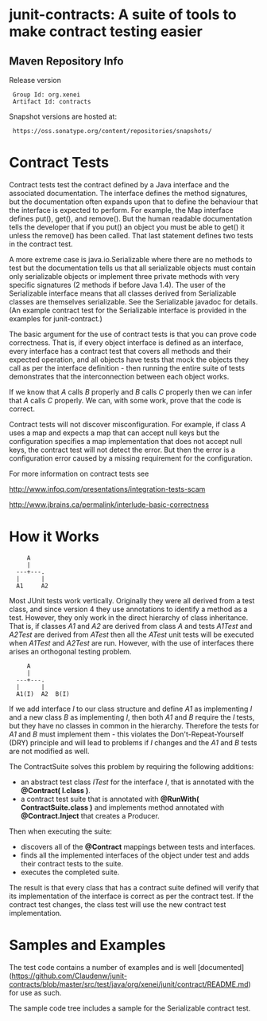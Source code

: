 junit-contracts: A suite of tools to make contract testing easier 
=================================================================

Maven Repository Info 
---------------------

Release version

     Group Id: org.xenei 
     Artifact Id: contracts 

Snapshot versions are hosted at:

     https://oss.sonatype.org/content/repositories/snapshots/

Contract Tests 
==============

Contract tests test the contract defined by a Java interface and the associated documentation.  The interface defines the method signatures,
but the documentation often expands upon that to define the behaviour that the interface is expected to perform. For example, the Map
interface defines put(), get(), and remove().  But the human readable documentation tells the developer that if you put() an object you must
be able to get() it unless the remove() has been called.  That last statement defines two tests in the contract test.

A more extreme case is java.io.Serializable where there are no methods to test but the documentation tells us that all serializable objects
must contain only serializable objects or implement three private methods with very specific signatures (2 methods if before Java 1.4).  The
user of the Serializable interface means that all classes derived from Serializable classes are themselves serializable.  See the
Serializable javadoc for details.  (An example contract test for the Serializable interface is provided in the examples for junit-contract.)

The basic argument for the use of contract tests is that you can prove code correctness.  That is, if every object interface is defined as
an interface, every interface has a contract test that covers all methods and their expected operation, and all objects have tests that mock
the objects they call as per the interface definition - then running the entire suite of tests demonstrates that the interconnection between
each object works.

If we know that _A_ calls _B_ properly and _B_ calls _C_ properly then we can infer that _A_ calls _C_ properly.  We can, with some work, prove that the
code is correct.

Contract tests will not discover misconfiguration.  For example, if class _A_ uses a map and expects a map that can accept null keys but the
configuration specifies a map implementation that does not accept null keys, the contract test will not detect the error.  But then the
error is a configuration error caused by a missing requirement for the configuration.


For more information on contract tests see

http://www.infoq.com/presentations/integration-tests-scam

http://www.jbrains.ca/permalink/interlude-basic-correctness

How it Works 
============

         A
         |
      ---+---.  
      |      |
      A1     A2

Most JUnit tests work vertically.  Originally they were all derived from a test class, and since version 4 they use annotations to identify
a method as a test.  However, they only work in the direct hierarchy of class inheritance. That is, if classes _A1_ and _A2_ are derived from
class _A_ and tests _A1Test_ and _A2Test_ are derived from _ATest_ then all the _ATest_ unit tests will be executed when _A1Test_ and _A2Test_ are run. 
However, with the use of interfaces there arises an orthogonal testing problem.

         A
         |
      ---+---.  
      |      |
      A1(I)  A2  B(I)

If we add interface _I_ to our class structure and define _A1_ as implementing _I_ and a new class _B_ as implementing _I_, then both _A1_ and _B_ require
the _I_ tests, but they have no classes in common in the hierarchy.  Therefore the tests for _A1_ and _B_ must implement them - this violates the
Don't-Repeat-Yourself (DRY) principle and will lead to problems if _I_ changes and the _A1_ and _B_ tests are not modified as well.

The ContractSuite solves this problem by requiring the following additions:

* an abstract test class _ITest_ for the interface _I_, that is annotated with the __@Contract( I.class )__. 
* a contract test suite that is annotated with __@RunWith( ContractSuite.class )__ and implements method annotated with __@Contract.Inject__ that creates a Producer.

Then when executing the suite: 
* discovers all of the __@Contract__ mappings between tests and interfaces. 
* finds all the implemented interfaces of the object under test and adds their contract tests to the suite. 
* executes the completed suite.

The result is that every class that has a contract suite defined will verify that its implementation of the interface is correct as per the
contract test.  If the contract test changes, the class test will use the new contract test implementation.

Samples and Examples
====================

The test code contains a number of examples and is well [documented]
(https://github.com/Claudenw/junit-contracts/blob/master/src/test/java/org/xenei/junit/contract/README.md) for use as such.

The sample code tree includes a sample for the Serializable contract test.
